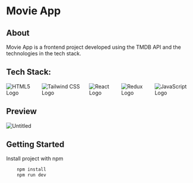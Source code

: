# Movie App

## About

Movie App is a frontend project developed using the TMDB API and the technologies in the tech stack.

## Tech Stack:

<div style="display: flex; gap: 10px;">
  <img src="https://img.shields.io/badge/HTML5-E34F26?style=for-the-badge&logo=html5&logoColor=white" alt="HTML5 Logo"/>
  <img src="https://img.shields.io/badge/Tailwind_CSS-38B2AC?style=for-the-badge&logo=tailwind-css&logoColor=white" alt="Tailwind CSS Logo"/>
  <img src="https://img.shields.io/badge/React-20232A?style=for-the-badge&logo=react&logoColor=61DAFB" alt="React Logo"/>
  <img src="https://img.shields.io/badge/Redux-593D88?style=for-the-badge&logo=redux&logoColor=white" alt="Redux Logo"/>
  <img src="https://img.shields.io/badge/JavaScript-323330?style=for-the-badge&logo=javascript&logoColor=F7DF1E" alt="JavaScript Logo"/>
</div>

## Preview

![Untitled](https://github.com/snzyrn/react-redux-tmdb-movie-app/assets/73521064/e850f7fa-3767-474c-932e-579eacf5b5b4)

## Getting Started

Install project with npm

```bash
    npm install
    npm run dev
```

